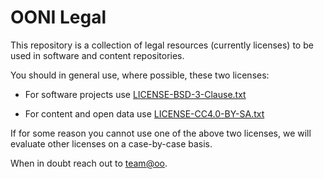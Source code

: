 # OONI Legal

This repository is a collection of legal resources (currently licenses) to be
used in software and content repositories.

You should in general use, where possible, these two licenses:

* For software projects use [LICENSE-BSD-3-Clause.txt](LICENSE-BSD-3-Clause.txt)

* For content and open data use [LICENSE-CC4.0-BY-SA.txt](LICENSE-CC4.0-BY-SA.txt)

If for some reason you cannot use one of the above two licenses, we will
evaluate other licenses on a case-by-case basis.

When in doubt reach out to [team@oo](https://ooni.torproject.org/about/#contact).
